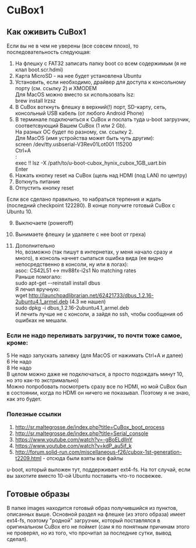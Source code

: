 # CuBox1

## Как оживить CuBox1

Если вы не в чем не уверены (все совсем плохо), то последовательность следующая:

1. На флешку с FAT32 записать папку boot со всем содержимым (я не клал boot.scr.hdmi)
2. Карта MicroSD - на нее будет установлена Ubuntu
3. Установить, если необходимо, драйвер для доступа к консольному порту (см. ссылку 2) и XMODEM  
    Для MacOS можно вместо sx использовать lsz:  
      brew install lrzsz
4. В CuBox воткнуть флешку в верхний(!) порт, SD-карту, сеть, консольный USB кабель (от любого Android Phone)
5. В терминале подключиться к CuBox и послать туда u-boot загрузчик, соответсвующий Вашем CuBox (1 или 2 Gb).  
  На разных ОС будет по разному, см. ссылку 2.  
  Для MacOS (имя устройства может быть чуть другим):  
  screen /dev/tty.usbserial-V3Rev01Lot001 115200  
  Ctrl+A  
  :  
  exec !! lsz -X /path/to/u-boot-cubox_hynix_cubox_1GB_uart.bin  
  Enter
6. Нажать кнопку reset на CuBox (щель над HDMI (под LAN) по центру)
7. Воткнуть питание
8. Отпустить кнопку reset

  Если все сделано правильно, то набраться терпения и ждать (последний checkpoint 122280). В конце получитe готовый CuBox c Ubuntu 10.

9. Выключаете (poweroff)
10. Вынимаете флешку (и удаляете с нее boot от греха)

11. Дополнительно  
  Но, возможно (так пишут в интернетах, у меня начало сразу и много), в консоль начнет сыпаться ошибка вида (ее видно непосредственно в консоли, ну или в логах):  
  asoc: CS42L51 <-> mv88fx-i2s1 No matching rates  
  Раньше помогало:  
  sudo apt-get --reinstall install dbus  
  Я лечил вручную:  
  wget http://launchpadlibrarian.net/62421733/dbus_1.2.16-2ubuntu4.1_armel.deb (4.3 не нашел)  
  sudo dpkg -i dbus_1.2.16-2ubuntu4.1_armel.deb  
  И лечить лучше не с консоли, а зайдя по ssh, чтобы сообщения об ошибках не мешали.

### Если не надо переливать загрузчик, то почти тоже самое, кроме:
5 Не надо запускать заливку (для MacOS от нажимать Ctrl+A и далее)  
6 Не надо  
8 Не надо  
В целом можно даже не подключаться, а просто подождать минут 10, но это как-то экстримально)  
Можно попробовать посмотреть сразу все по HDMI, но мой CuBox был в состоянии, когда по HDMI он ничего не показывал. Поэтому я не знаю, как это будет.

### Полезные ссылки
1. http://sr.maltegrosse.de/index.php?title=CuBox_boot_process
2. http://sr.maltegrosse.de/index.php?title=Serial_console
3. https://www.youtube.com/watch?v=-gBoELdllnY
4. https://www.youtube.com/watch?v=kdP_au5if_k
5. http://forum.solid-run.com/miscellaneous-f26/cubox-1st-generation-t2209.html - отсюда были взяты все файлы

u-boot, который выложен тут, поддерживает ext4-fs. На тот случай, если вы захотите вместо 10-ой Ubuntu поставить что-то посвежее.

## Готовые образы
В папке images находится готовый образ получившийся из пунктов, описанных выше. Основной раздел на флешке (из этого образа) имеет ext4-fs, поэтому "родной" загрузчик, который поставлялся в оригинальном CuBox его не поймет (сам я по понятным причинам этого не проверял, но из того, что прочитал за последние сутки, вывод сделал).



<script>
  (function(i,s,o,g,r,a,m){i['GoogleAnalyticsObject']=r;i[r]=i[r]||function(){
  (i[r].q=i[r].q||[]).push(arguments)},i[r].l=1*new Date();a=s.createElement(o),
  m=s.getElementsByTagName(o)[0];a.async=1;a.src=g;m.parentNode.insertBefore(a,m)
  })(window,document,'script','https://www.google-analytics.com/analytics.js','ga');

  ga('create', 'UA-91079717-1', 'auto');
  ga('send', 'pageview');

</script>